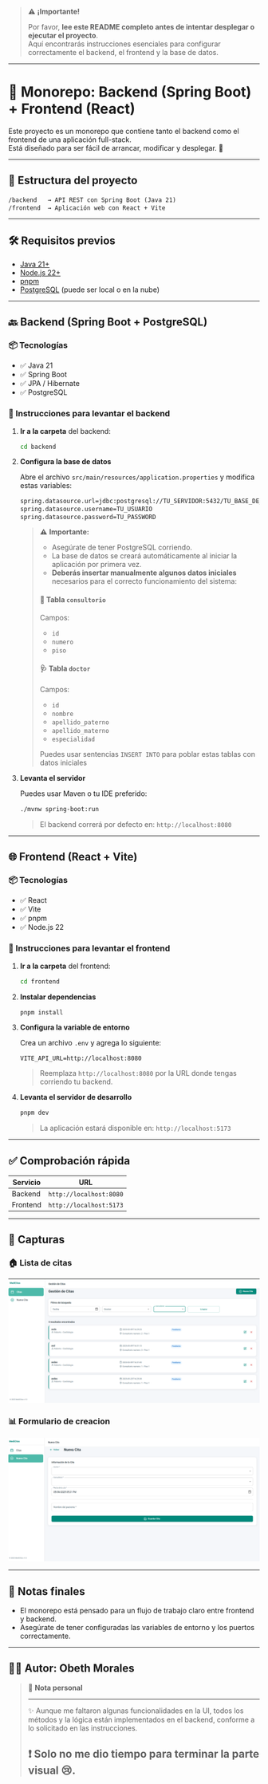 

> ⚠️ **¡Importante!**
>
> Por favor, **lee este README completo antes de intentar desplegar o ejecutar el proyecto**.  
> Aquí encontrarás instrucciones esenciales para configurar correctamente el backend, el frontend y la base de datos.

---

# 🧩 Monorepo: Backend (Spring Boot) + Frontend (React)

Este proyecto es un monorepo que contiene tanto el backend como el frontend de una aplicación full-stack.  
Está diseñado para ser fácil de arrancar, modificar y desplegar. 🚀

---

## 📁 Estructura del proyecto

```
/backend   → API REST con Spring Boot (Java 21)
/frontend  → Aplicación web con React + Vite
```

---

## 🛠️ Requisitos previos

- [Java 21+](https://adoptium.net/)
- [Node.js 22+](https://nodejs.org/)
- [pnpm](https://pnpm.io/)
- [PostgreSQL](https://www.postgresql.org/) (puede ser local o en la nube)

---

## 🔙 Backend (Spring Boot + PostgreSQL)

### 📦 Tecnologías

- ✅ Java 21
- ✅ Spring Boot
- ✅ JPA / Hibernate
- ✅ PostgreSQL

### 🚀 Instrucciones para levantar el backend

1. **Ir a la carpeta** del backend:

    ```bash
    cd backend
    ```

2. **Configura la base de datos**

   Abre el archivo `src/main/resources/application.properties` y modifica estas variables:

   ```properties
   spring.datasource.url=jdbc:postgresql://TU_SERVIDOR:5432/TU_BASE_DE_DATOS
   spring.datasource.username=TU_USUARIO
   spring.datasource.password=TU_PASSWORD
   ```

   > ⚠️ **Importante:**
   > - Asegúrate de tener PostgreSQL corriendo.
   > - La base de datos se creará automáticamente al iniciar la aplicación por primera vez.
   > - **Deberás insertar manualmente algunos datos iniciales** necesarios para el correcto funcionamiento del sistema:
   >
   > #### 🏥 Tabla `consultorio`
   > Campos:
   > - `id`
   > - `numero`
   > - `piso`
   >
   > #### 🩺 Tabla `doctor`
   > Campos:
   > - `id`
   > - `nombre`
   > - `apellido_paterno`
   > - `apellido_materno`
   > - `especialidad`
   >
   > Puedes usar sentencias `INSERT INTO` para poblar estas tablas con datos iniciales

3. **Levanta el servidor**

   Puedes usar Maven o tu IDE preferido:

   ```bash
   ./mvnw spring-boot:run
   ```

   > El backend correrá por defecto en: `http://localhost:8080`

---

## 🌐 Frontend (React + Vite)

### 📦 Tecnologías

- ✅ React
- ✅ Vite
- ✅ pnpm
- ✅ Node.js 22

### 🚀 Instrucciones para levantar el frontend

1. **Ir a la carpeta** del frontend:

    ```bash
    cd frontend
    ```

2. **Instalar dependencias**

    ```bash
    pnpm install
    ```

3. **Configura la variable de entorno**

    Crea un archivo `.env` y agrega lo siguiente:

    ```env
    VITE_API_URL=http://localhost:8080
    ```

    > Reemplaza `http://localhost:8080` por la URL donde tengas corriendo tu backend.

4. **Levanta el servidor de desarrollo**

    ```bash
    pnpm dev
    ```

   > La aplicación estará disponible en: `http://localhost:5173`

---

## ✅ Comprobación rápida

| Servicio  | URL                         |
|-----------|-----------------------------|
| Backend   | `http://localhost:8080`     |
| Frontend  | `http://localhost:5173`     |

---

## 📸 Capturas 

### 🏠 Lista de citas
![Lista de citas](screenshots/1.png)

### 📊 Formulario de creacion
![Formulario de creación](screenshots/2.png)

---

## 🧠 Notas finales

- El monorepo está pensado para un flujo de trabajo claro entre frontend y backend.
- Asegúrate de tener configuradas las variables de entorno y los puertos correctamente.

---

## 🧑‍💻 Autor: **Obeth Morales**

> 💬 **Nota personal**
>
> ---
> ✨ Aunque me faltaron algunas funcionalidades en la UI, todos los métodos y la lógica están implementados en el backend, conforme a lo solicitado en las instrucciones.
>
> ❗ Solo no me dio tiempo para terminar la parte visual 😢.
> ---
